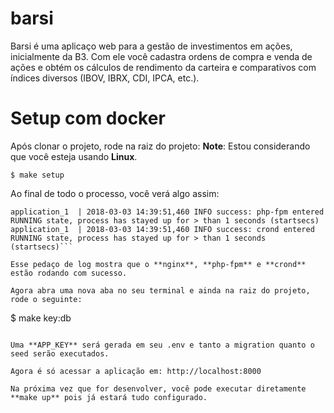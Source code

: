# barsi
Barsi é uma aplicaço web para a gestão de investimentos em ações, inicialmente da B3. Com ele você cadastra ordens de compra e venda de ações e obtém os cálculos de rendimento da carteira e comparativos com índices diversos (IBOV, IBRX, CDI, IPCA, etc.).

# Setup com docker

Após clonar o projeto, rode na raiz do projeto:
**Note**: Estou considerando que você esteja usando **Linux**.

```
$ make setup
```
Ao final de todo o processo, você verá algo assim:

```application_1  | 2018-03-03 14:39:51,460 INFO success: nginx entered RUNNING state, process has stayed up for > than 1 seconds (startsecs)
application_1  | 2018-03-03 14:39:51,460 INFO success: php-fpm entered RUNNING state, process has stayed up for > than 1 seconds (startsecs)
application_1  | 2018-03-03 14:39:51,460 INFO success: crond entered RUNNING state, process has stayed up for > than 1 seconds (startsecs)```

Esse pedaço de log mostra que o **nginx**, **php-fpm** e **crond** estão rodando com sucesso.

Agora abra uma nova aba no seu terminal e ainda na raiz do projeto, rode o seguinte:

```
$ make key:db
```

Uma **APP_KEY** será gerada em seu .env e tanto a migration quanto o seed serão executados.

Agora é só acessar a aplicação em: http://localhost:8000

Na próxima vez que for desenvolver, você pode executar diretamente **make up** pois já estará tudo configurado.